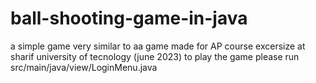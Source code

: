 # ball-shooting-game-in-java
a simple game very similar to aa game
made for AP course excersize at sharif university of tecnology (june 2023)
to play the game please run src/main/java/view/LoginMenu.java
